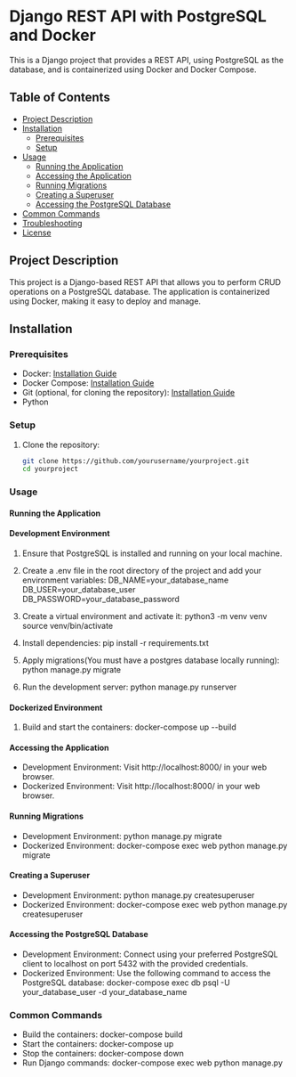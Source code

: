 # Django REST API with PostgreSQL and Docker

This is a Django project that provides a REST API, using PostgreSQL as the database, and is containerized using Docker and Docker Compose.

## Table of Contents

- [Project Description](#project-description)
- [Installation](#installation)
  - [Prerequisites](#prerequisites)
  - [Setup](#setup)
- [Usage](#usage)
  - [Running the Application](#running-the-application)
  - [Accessing the Application](#accessing-the-application)
  - [Running Migrations](#running-migrations)
  - [Creating a Superuser](#creating-a-superuser)
  - [Accessing the PostgreSQL Database](#accessing-the-postgresql-database)
- [Common Commands](#common-commands)
- [Troubleshooting](#troubleshooting)
- [License](#license)

## Project Description

This project is a Django-based REST API that allows you to perform CRUD operations on a PostgreSQL database. The application is containerized using Docker, making it easy to deploy and manage.

## Installation

### Prerequisites

- Docker: [Installation Guide](https://docs.docker.com/get-docker/)
- Docker Compose: [Installation Guide](https://docs.docker.com/compose/install/)
- Git (optional, for cloning the repository): [Installation Guide](https://git-scm.com/book/en/v2/Getting-Started-Installing-Git)
- Python

### Setup

1. Clone the repository:
   ```sh
   git clone https://github.com/yourusername/yourproject.git
   cd yourproject

### Usage
#### Running the Application
#### Development Environment
1.  Ensure that PostgreSQL is installed and running on your local machine.
2.  Create a .env file in the root directory of the project and add your environment variables:
    DB_NAME=your_database_name
    DB_USER=your_database_user
    DB_PASSWORD=your_database_password

3.  Create a virtual environment and activate it:
    python3 -m venv venv
    source venv/bin/activate
4.  Install dependencies:
    pip install -r requirements.txt
5.  Apply migrations(You must have a postgres database locally running):
    python manage.py migrate
6.  Run the development server:
    python manage.py runserver

#### Dockerized Environment

1.  Build and start the containers:
    docker-compose up --build

#### Accessing the Application
-   Development Environment: Visit http://localhost:8000/ in your web browser.
-   Dockerized Environment: Visit http://localhost:8000/ in your web browser.

#### Running Migrations

-   Development Environment:
    python manage.py migrate
-   Dockerized Environment:
    docker-compose exec web python manage.py migrate

#### Creating a Superuser

-   Development Environment:
    python manage.py createsuperuser
-   Dockerized Environment:
    docker-compose exec web python manage.py createsuperuser

#### Accessing the PostgreSQL Database
-   Development Environment: Connect using your preferred PostgreSQL client to localhost on port 5432 with the provided credentials.
-   Dockerized Environment: Use the following command to access the PostgreSQL database:
    docker-compose exec db psql -U your_database_user -d your_database_name

### Common Commands
-   Build the containers:
    docker-compose build
-   Start the containers:
    docker-compose up
-   Stop the containers:
    docker-compose down
-   Run Django commands:
    docker-compose exec web python manage.py <command>






